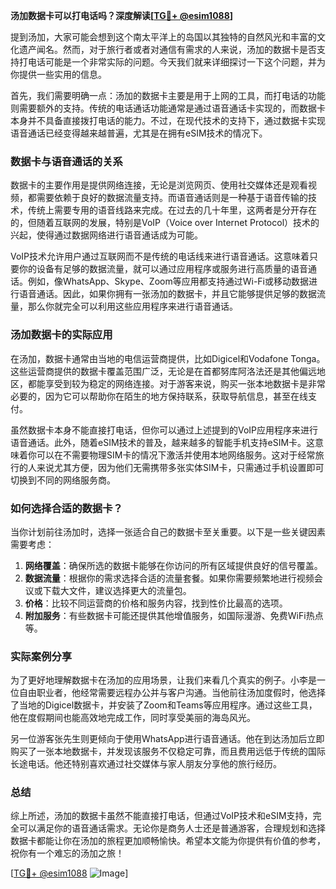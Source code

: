 **汤加数据卡可以打电话吗？深度解读[[TG💪+ @esim1088](https://t.me/s/esim1088)]**

提到汤加，大家可能会想到这个南太平洋上的岛国以其独特的自然风光和丰富的文化遗产闻名。然而，对于旅行者或者对通信有需求的人来说，汤加的数据卡是否支持打电话可能是一个非常实际的问题。今天我们就来详细探讨一下这个问题，并为你提供一些实用的信息。

首先，我们需要明确一点：汤加的数据卡主要是用于上网的工具，而打电话的功能则需要额外的支持。传统的电话通话功能通常是通过语音通话卡实现的，而数据卡本身并不具备直接拨打电话的能力。不过，在现代技术的支持下，通过数据卡实现语音通话已经变得越来越普遍，尤其是在拥有eSIM技术的情况下。

### 数据卡与语音通话的关系

数据卡的主要作用是提供网络连接，无论是浏览网页、使用社交媒体还是观看视频，都需要依赖于良好的数据流量支持。而语音通话则是一种基于语音传输的技术，传统上需要专用的语音线路来完成。在过去的几十年里，这两者是分开存在的，但随着互联网的发展，特别是VoIP（Voice over Internet Protocol）技术的兴起，使得通过数据网络进行语音通话成为可能。

VoIP技术允许用户通过互联网而不是传统的电话线来进行语音通话。这意味着只要你的设备有足够的数据流量，就可以通过应用程序或服务进行高质量的语音通话。例如，像WhatsApp、Skype、Zoom等应用都支持通过Wi-Fi或移动数据进行语音通话。因此，如果你拥有一张汤加的数据卡，并且它能够提供足够的数据流量，那么你就完全可以利用这些应用程序来进行语音通话。

### 汤加数据卡的实际应用

在汤加，数据卡通常由当地的电信运营商提供，比如Digicel和Vodafone Tonga。这些运营商提供的数据卡覆盖范围广泛，无论是在首都努库阿洛法还是其他偏远地区，都能享受到较为稳定的网络连接。对于游客来说，购买一张本地数据卡是非常必要的，因为它可以帮助你在陌生的地方保持联系，获取导航信息，甚至在线支付。

虽然数据卡本身不能直接打电话，但你可以通过上述提到的VoIP应用程序来进行语音通话。此外，随着eSIM技术的普及，越来越多的智能手机支持eSIM卡。这意味着你可以在不需要物理SIM卡的情况下激活并使用本地网络服务。这对于经常旅行的人来说尤其方便，因为他们无需携带多张实体SIM卡，只需通过手机设置即可切换到不同的网络服务商。

### 如何选择合适的数据卡？

当你计划前往汤加时，选择一张适合自己的数据卡至关重要。以下是一些关键因素需要考虑：

1. **网络覆盖**：确保所选的数据卡能够在你访问的所有区域提供良好的信号覆盖。
2. **数据流量**：根据你的需求选择合适的流量套餐。如果你需要频繁地进行视频会议或下载大文件，建议选择更大的流量包。
3. **价格**：比较不同运营商的价格和服务内容，找到性价比最高的选项。
4. **附加服务**：有些数据卡可能还提供其他增值服务，如国际漫游、免费WiFi热点等。

### 实际案例分享

为了更好地理解数据卡在汤加的应用场景，让我们来看几个真实的例子。小李是一位自由职业者，他经常需要远程办公并与客户沟通。当他前往汤加度假时，他选择了当地的Digicel数据卡，并安装了Zoom和Teams等应用程序。通过这些工具，他在度假期间也能高效地完成工作，同时享受美丽的海岛风光。

另一位游客张先生则更倾向于使用WhatsApp进行语音通话。他在到达汤加后立即购买了一张本地数据卡，并发现该服务不仅稳定可靠，而且费用远低于传统的国际长途电话。他还特别喜欢通过社交媒体与家人朋友分享他的旅行经历。

### 总结

综上所述，汤加的数据卡虽然不能直接打电话，但通过VoIP技术和eSIM支持，完全可以满足你的语音通话需求。无论你是商务人士还是普通游客，合理规划和选择数据卡都能让你在汤加的旅程更加顺畅愉快。希望本文能为你提供有价值的参考，祝你有一个难忘的汤加之旅！

[[TG💪+ @esim1088](https://t.me/s/esim1088) ![Image](https://i.postimg.cc/4NQfJmqS/Snipaste-2025-05-13-00-14-12.png)]